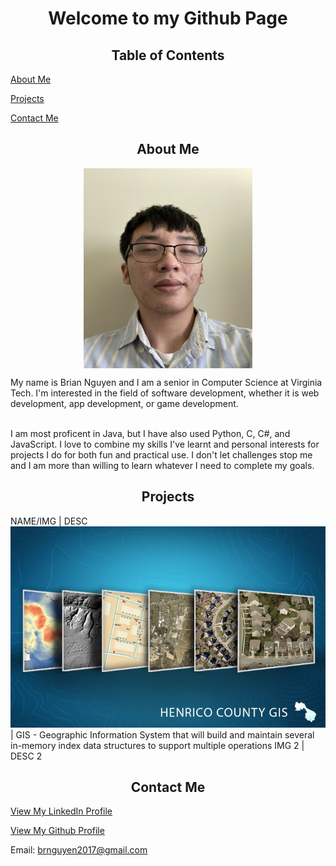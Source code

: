 <h1 align="center">Welcome to my Github Page</h1>

<h2 align="center">Table of Contents</h2>

<a href="#about">About Me</a>
  
<a href="#projects">Projects</a>
  
<a href="#contact">Contact Me</a>

<h2 align="center" id="about">About Me</h2>
<p align="center">
<img src="/images/me.jpg" align="center" width="270" height="320">
</p>
My name is Brian Nguyen and I am a senior in Computer Science at Virginia Tech. I'm interested in the field of software development, whether it is web development, app development, or game development. 
<br><br>

I am most proficent in Java, but I have also used Python, C, C#, and JavaScript. I love to combine my skills I've learnt and personal interests for projects I do for both fun and practical use. I don't let challenges stop me and I am more than willing to learn whatever I need to complete my goals.

<h2 align="center" id="projects">Projects</h2>

NAME/IMG | DESC
![GIS Image](/images/Java/GIS/Henrico_County_GIS.jpg) | GIS - Geographic Information System that will build and maintain several in-memory index data structures to support multiple operations
IMG 2 | DESC 2

<h2 align="center" id="contact">Contact Me</h2>
  
<a href="https://www.linkedin.com/in/brian-nguyen-2000/">View My LinkedIn Profile</a>

<a href="https://www.github.com/Lin1ey">View My Github Profile</a>

Email: brnguyen2017@gmail.com

